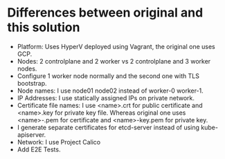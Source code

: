 # Differences between original and this solution

* Platform: Uses HyperV deployed using Vagrant, the original one uses GCP.
* Nodes: 2 controlplane and 2 worker vs 2 controlplane and 3 worker nodes.
* Configure 1 worker node normally and the second one with TLS bootstrap.
* Node names: I use node01 node02 instead of worker-0 worker-1.
* IP Addresses: I use statically assigned IPs on private network.
* Certificate file names: I use \<name\>.crt for public certificate and \<name\>.key for private key file. Whereas original one uses \<name\>-.pem for certificate and \<name\>-key.pem for private key.
* I generate separate certificates for etcd-server instead of using kube-apiserver.
* Network: I use Project Calico
* Add E2E Tests.
